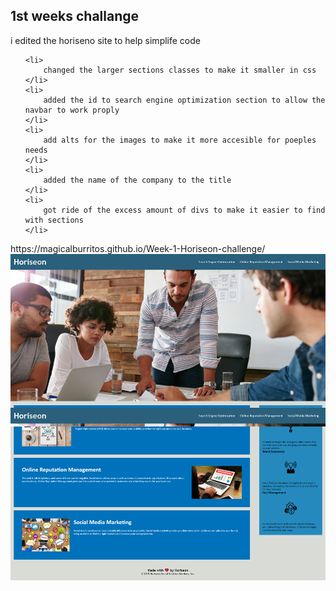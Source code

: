 <h2> 1st weeks challange</h2>
i edited the horiseno site to help simplife code
<ul>

    <li>
        changed the larger sections classes to make it smaller in css
    </li>
    <li>
        added the id to search engine optimization section to allow the navbar to work proply
    </li>
    <li>
        add alts for the images to make it more accesible for poeples needs
    </li>
    <li>
        added the name of the company to the title
    </li>
    <li>
        got ride of the excess amount of divs to make it easier to find with sections
    </li>

</ul>
https://magicalburritos.github.io/Week-1-Horiseon-challenge/

<img src="./assets/images/ScreenShot Tool -20211026012439.png" alt="1337 website">
